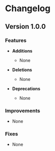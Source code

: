 # Changelog

## Version 1.0.0

### Features
- **Additions**
    - None

- **Deletions**
    - None

- **Deprecations**
    - None

### Improvements
- None

### Fixes
- None